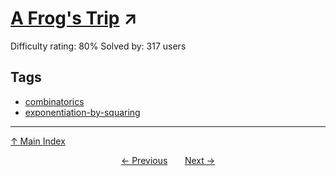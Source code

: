 # [A Frog's Trip](https://projecteuler.net/problem=416) ↗️

Difficulty rating: 80%
Solved by: 317 users
## Tags

- [combinatorics](../tags/combinatorics.md)
- [exponentiation-by-squaring](../tags/exponentiation-by-squaring.md)



---

[↑ Main Index](../README.md)


<div align=center><a href='415.md'>← Previous</a> &nbsp;&nbsp; &nbsp;&nbsp;  <a href='417.md'>Next →</a></div>
